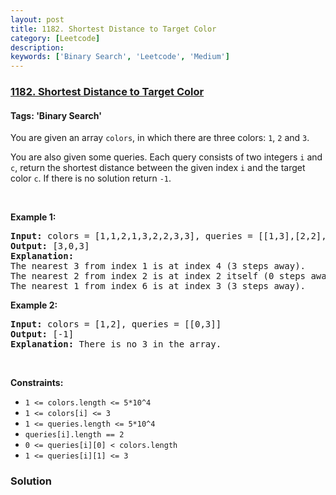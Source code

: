 ```yaml
---
layout: post
title: 1182. Shortest Distance to Target Color
category: [Leetcode]
description: 
keywords: ['Binary Search', 'Leetcode', 'Medium']
---
```

### [1182. Shortest Distance to Target Color](https://leetcode.com/problems/shortest-distance-to-target-color)

#### Tags: 'Binary Search'

<div class="content__u3I1 question-content__JfgR"><div><p>You are given an array <code>colors</code>, in which there are three colors: <code>1</code>, <code>2</code> and <code>3</code>.</p>
<p>You are also given some queries. Each query consists of two integers <code>i</code> and <code>c</code>, return the shortest distance between the given index <code>i</code> and the target color <code>c</code>. If there is no solution return <code>-1</code>.</p>
<p> </p>
<p><strong>Example 1:</strong></p>
<pre><strong>Input:</strong> colors = [1,1,2,1,3,2,2,3,3], queries = [[1,3],[2,2],[6,1]]
<strong>Output:</strong> [3,0,3]
<strong>Explanation: </strong>
The nearest 3 from index 1 is at index 4 (3 steps away).
The nearest 2 from index 2 is at index 2 itself (0 steps away).
The nearest 1 from index 6 is at index 3 (3 steps away).
</pre>
<p><strong>Example 2:</strong></p>
<pre><strong>Input:</strong> colors = [1,2], queries = [[0,3]]
<strong>Output:</strong> [-1]
<strong>Explanation: </strong>There is no 3 in the array.
</pre>
<p> </p>
<p><strong>Constraints:</strong></p>
<ul>
<li><code>1 &lt;= colors.length &lt;= 5*10^4</code></li>
<li><code>1 &lt;= colors[i] &lt;= 3</code></li>
<li><code>1 &lt;= queries.length &lt;= 5*10^4</code></li>
<li><code>queries[i].length == 2</code></li>
<li><code>0 &lt;= queries[i][0] &lt; colors.length</code></li>
<li><code>1 &lt;= queries[i][1] &lt;= 3</code></li>
</ul>
</div></div>

### Solution
